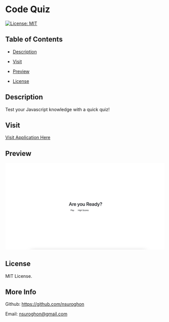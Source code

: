 # Code Quiz

[![License: MIT](https://img.shields.io/badge/License-MIT-yellow.svg)](https://opensource.org/licenses/MIT)

## Table of Contents
* [Description](#description)
* [Visit](#visit)

* [Preview](#preview)
* [License](#license)

## Description

Test your Javascript knowledge with a quick quiz!

## Visit
[Visit Application Here](https://nsuroghon.github.io/Employee-Directory/)

## Preview
![Preview](https://github.com/nsuroghon/code-quiz/blob/main/Screen%20Shot%202021-03-25%20at%2010.57.15%20PM.png)

## License
MIT License.

## More Info
Github: https://github.com/nsuroghon

Email: nsuroghon@gmail.com
